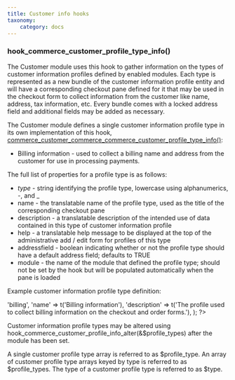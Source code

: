 ```yaml
---
title: Customer info hooks
taxonomy:
    category: docs
---
```


<h3>hook_commerce_customer_profile_type_info()</h3>

The Customer module uses this hook to gather information on the types of customer information profiles defined by enabled modules.  Each type is represented as a new bundle of the customer information profile entity and will have a corresponding checkout pane defined for it that may be used in the checkout form to collect information from the customer like name, address, tax information, etc.  Every bundle comes with a locked address field and additional fields may be added as necessary.

The Customer module defines a single customer information profile type in its own implementation of this hook, [commerce_customer_commerce_commerce_customer_profile_type_info()](http://api.drupalcommerce.org/api/Drupal%20Commerce/ommerce--modules--customer--commerce_customer.module/function/commerce_customer_commerce_customer_profile_type_info/DC):
<ul>
<li>Billing information - used to collect a billing name and address from the customer for use in processing payments.</li>
</ul>

The full list of properties for a profile type is as follows:
<ul>
<li><em>type</em> - string identifying the profile type, lowercase using alphanumerics, -, and _</li>
<li>name - the translatable name of the profile type, used as the title of the corresponding checkout pane</li>
<li>description - a translatable description of the intended use of data contained in this type of customer information profile</li>
<li>help - a translatable help message to be displayed at the top of the administrative add / edit form for profiles of this type</li>
<li>addressfield - boolean indicating whether or not the profile type should have a default address field; defaults to TRUE</li>
<li>module - the name of the module that defined the profile type; should not be set by the hook but will be populated automatically when the pane is loaded</li>
</ul>

Example customer information profile type definition:

<?php
$profile_types['billing'] = array(
 'type' => 'billing',
 'name' => t('Billing information'),
 'description' => t('The profile used to collect billing information on the checkout and order forms.'),
);
?>

Customer information profile types may be altered using hook_commerce_customer_profile_info_alter(&$profile_types) after the module has been set.

A single customer profile type array is referred to as $profile_type.
An array of customer profile type arrays keyed by type is referred to as $profile_types.
The type of a customer profile type is referred to as $type.